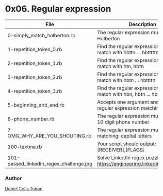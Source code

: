 # 0x06. Regular expression

| File | Description |
| ------ | ------ |
| 0-simply_match_holberton.rb | The regular expression must match Holberton |
| 1-repetition_token_0.rb | Find the regular expression that will match with hbttn ... hbtttttn |
| 2-repetition_token_1.rb | Find the regular expression that will match with htn, hbtn |
| 3-repetition_token_2.rb | Find the regular expression that will match with hbtn ... hbttttn |
| 4-repetition_token_3.rb | Find the regular expression that will match with hbn, hbtn ... hbttttn |
| 5-beginning_and_end.rb | Accepts one argument and pass it to a regular expression matching method |
| 6-phone_number.rb | The regular expression must match a 10 digit phone number |
| 7-OMG_WHY_ARE_YOU_SHOUTING.rb | The regular expression must be only matching: capital letters |
| 100-textme.rb | Your script should output: [SENDER],[RECEIVER],[FLAGS] |
| 101-passed_linkedin_regex_challenge.jpg | Solve LinkedIn regex puzzle: https://engineering.linkedin.com/puzzle |

### Author
[Daniel Celis Tobon](https://github.com/danicelistobon)
